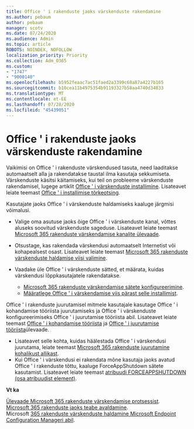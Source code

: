 ```yaml
---
title: Office ' i rakenduste jaoks värskenduste rakendamine
ms.author: pebaum
author: pebaum
manager: scotv
ms.date: 07/24/2020
ms.audience: Admin
ms.topic: article
ROBOTS: NOINDEX, NOFOLLOW
localization_priority: Priority
ms.collection: Adm_O365
ms.custom:
- "1747"
- "9000140"
ms.openlocfilehash: b5952feaac7ac51faed2a3399c68a87a4227b165
ms.sourcegitcommit: b10cea11b4975354b91193327b58aa4740d34833
ms.translationtype: MT
ms.contentlocale: et-EE
ms.lasthandoff: 07/28/2020
ms.locfileid: "45439051"
---
```

# <a name="apply-updates-for-office-apps"></a>Office ' i rakenduste jaoks värskenduste rakendamine

Vaikimisi on Office ' i rakenduste värskendused tasuta, need laaditakse automaatselt alla ja rakendatakse taustal ilma kasutaja sekkumiseta. Värskenduste käsitsi käitamiseks, kui teil on probleeme värskenduste rakendamisel, lugege artiklit [Office ' i värskenduste installimine](https://support.office.com/article/install-office-updates-2ab296f3-7f03-43a2-8e50-46de917611c5). Lisateavet leiate teemast [Office ' i installimise tõrkeotsing](https://support.microsoft.com/office/troubleshoot-installing-office-35ff2def-e0b2-4dac-9784-4cf212c1f6c2?ui=en-us&rs=en-us&ad=us#O365Plans=signinorgid).

Kasutajate jaoks Office ' i värskenduste haldamiseks kaaluge järgmisi võimalusi.

- Valige oma asutuse jaoks õige Office ' i värskenduste kanal, võttes aluseks soovitud värskenduste sageduse. Lisateavet leiate teemast [Microsoft 365 rakenduste värskendamise kanalite ülevaade](https://docs.microsoft.com/deployoffice/overview-of-update-channels-for-office-365-proplus).

- Otsustage, kas rakendada värskendusi automaatselt Internetist või kohapealsest osast. Lisateavet leiate teemast [Microsoft 365 rakenduste värskenduste haldamise viisi valimine](https://docs.microsoft.com/deployoffice/choose-how-to-manage-updates-to-office-365-proplus).

- Vaadake üle Office ' i värskenduste sätted, et määrata, kuidas värskendusi lõppkasutajatele rakendatakse.

    - [Microsoft 365 rakenduste värskendamise sätete konfigureerimine](https://docs.microsoft.com/deployoffice/configure-update-settings-for-office-365-proplus).
    - [Määratlege Office ' i värskendamise viis pärast selle installimist](https://docs.microsoft.com/deployoffice/configuration-options-for-the-office-2016-deployment-tool#updates-element).

Office ' i rakenduste juurutamisel mitmele kasutajale kasutage Office ' i kohandamise tööriista juurutamiseks ja Office ' i värskenduste konfigureerimiseks Office ' i juurutamise tööriista abil. Lisateavet leiate teemast [Office ' i kohandamise tööriista](https://docs.microsoft.com/DeployOffice/overview-of-the-office-customization-tool-for-click-to-run) ja [Office ' i juurutamise tööriista](https://go.microsoft.com/fwlink/p/?LinkID=626065)ülevaade.

- Lisateavet selle kohta, kuidas häälestada Office ' i värskendusi juurutama, leiate teemast [Microsoft 365 rakenduste juurutamine kohalikust allikast](https://docs.microsoft.com/deployoffice/deploy-office-365-proplus-from-a-local-source).
-   Kui Office ' i värskendusi ei rakendata mõne kasutaja jaoks avatud Office ' i rakenduste tõttu, kaaluge ForceAppShutdown sätete kasutamist. Lisateavet leiate teemast [atribuudi FORCEAPPSHUTDOWN (osa atribuudist element)](https://docs.microsoft.com/deployoffice/configuration-options-for-the-office-2016-deployment-tool#forceappshutdown-property-part-of-property-element). 

**Vt ka**

[Ülevaade Microsoft 365 rakenduste värskendamise protsessist](https://docs.microsoft.com/deployoffice/overview-of-the-update-process-for-office-365-proplus).  
[Microsoft 365 rakenduste jaoks teabe avaldamine](https://docs.microsoft.com/officeupdates/release-notes-office365-proplus).  
Microsoft [365 rakenduste värskenduste haldamine Microsoft Endpoint Configuration Manageri abil](https://docs.microsoft.com/deployoffice/manage-updates-to-office-365-proplus-with-system-center-configuration-manager).  
